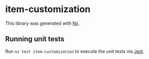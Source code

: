 # item-customization

This library was generated with [Nx](https://nx.dev).

## Running unit tests

Run `nx test item-customization` to execute the unit tests via [Jest](https://jestjs.io).
